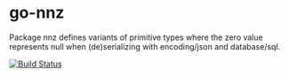 go-nnz
========================================

Package nnz defines variants of primitive types where the zero value represents
null when (de)serializing with encoding/json and database/sql.

[![Build Status](https://travis-ci.org/sourcegraph/go-nnz.png)](https://travis-ci.org/sourcegraph/go-nnz)